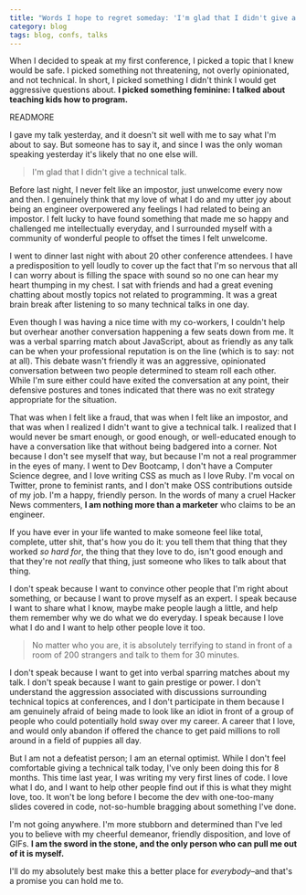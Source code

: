 ```yaml
---
title: "Words I hope to regret someday: 'I'm glad that I didn't give a technical talk.'"
category: blog
tags: blog, confs, talks
---
```


When I decided to speak at my first conference, I picked a topic that I knew would be safe. I picked something not threatening, not overly opinionated, and not technical. In short, I picked something I didn't think I would get aggressive questions about. **I picked something feminine: I talked about teaching kids how to program.** 

READMORE

I gave my talk yesterday, and it doesn't sit well with me to say what I'm about to say. But someone has to say it, and since I was the only woman speaking yesterday it's likely that no one else will. 

> I'm glad that I didn't give a technical talk. 

Before last night, I never felt like an impostor, just unwelcome every now and then. I genuinely think that my love of what I do and my utter joy about being an engineer overpowered any feelings I had related to being an impostor. I felt lucky to have found something that made me so happy and challenged me intellectually everyday, and I surrounded myself with a community of wonderful people to offset the times I felt unwelcome.

I went to dinner last night with about 20 other conference attendees. I have a predisposition to yell loudly to cover up the fact that I'm so nervous that all I can worry about is filling the space with sound so no one can hear my heart thumping in my chest. I sat with friends and had a great evening chatting about mostly topics not related to programming. It was a great brain break after listening to so many technical talks in one day.

Even though I was having a nice time with my co-workers, I couldn't help but overhear another conversation happening a few seats down from me. It was a verbal sparring match about JavaScript, about as friendly as any talk can be when your professional reputation is on the line (which is to say: not at all). This debate wasn't friendly it was an aggressive, opinionated conversation between two people determined to steam roll each other. While I'm sure either could have exited the conversation at any point, their defensive postures and tones indicated that there was no exit strategy appropriate for the situation.

That was when I felt like a fraud, that was when I felt like an impostor, and that was when I realized I didn't want to give a technical talk. I realized that I would never be smart enough, or good enough, or well-educated enough to have a conversation like that without being badgered into a corner. Not because I don't see myself that way, but because I'm not a real programmer in the eyes of many. I went to Dev Bootcamp, I don't have a Computer Science degree, and I love writing CSS as much as I love Ruby. I'm vocal on Twitter, prone to feminist rants, and I don't make OSS contributions outside of my job. I'm a happy, friendly person. In the words of many a cruel Hacker News commenters, **I am nothing more than a marketer** who claims to be an engineer. 

If you have ever in your life wanted to make someone feel like total, complete, utter shit, that's how you do it: you tell them that thing that they worked *so hard for*, the thing that they love to do, isn't good enough and that they're not *really* that thing, just someone who likes to talk about that thing.

I don't speak because I want to convince other people that I'm right about something, or because I want to prove myself as an expert. I speak because I want to share what I know, maybe make people laugh a little, and help them remember why we do what we do everyday. I speak because I love what I do and I want to help other people love it too.

> No matter who you are, it is absolutely terrifying to stand in front of a room of 200 strangers and talk to them for 30 minutes.

I don't speak because I want to get into verbal sparring matches about my talk. I don't speak because I want to gain prestige or power. I don't understand the aggression associated with discussions surrounding technical topics at conferences, and I don't participate in them because I am genuinely afraid of being made to look like an idiot in front of a group of people who could potentially hold sway over my career. A career that I love, and would only abandon if offered the chance to get paid millions to roll around in a field of puppies all day. 

But I am not a defeatist person; I am an eternal optimist. While I don't feel comfortable giving a technical talk today, I've only been doing this for 8 months. This time last year, I was writing my very first lines of code. I love what I do, and I want to help other people find out if this is what they might love, too. It won't be long before I become the dev with one-too-many slides covered in code, not-so-humble bragging about something I've done.

I'm not going anywhere. I'm more stubborn and determined than I've led you to believe with my cheerful demeanor, friendly disposition, and love of GIFs. **I am the sword in the stone, and the only person who can pull me out of it is myself.**

I'll do my absolutely best make this a better place for *everybody*–and that's a promise you can hold me to.